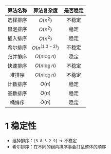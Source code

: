 | 算法名称 | 算法复杂度 | 是否稳定 |
|:--------:|:----------:|:--------:|
| 选择排序 |  $O(n^2)$  |     不稳定     |
| 冒泡排序 |      $O(n^2)$      |    稳定      |
| 插入排序 |      $O(n^2)$      |    稳定      |
| 希尔排序 |     $O(n^{(1.3-2)})$       |    不稳定      |
| 归并排序 |    $O(n\log n)$        |     稳定     |
| 快速排序 |      $O(n\log n)$      |    不稳定      |
|  堆排序  |      $O(n\log n)$      |    不稳定      |
| 计数排序 |       $O(n)$     |    稳定      |
| 基数排序 |     $O(n)$       |   稳定       |
|  桶排序  |     $O(n)$       |    稳定      |

# 1 稳定性
- 选择排序：`[5 8 5 2 9]` $\rightarrow$ 不稳定
- 希尔排序：在不同的组内排序事会打乱整体的顺序